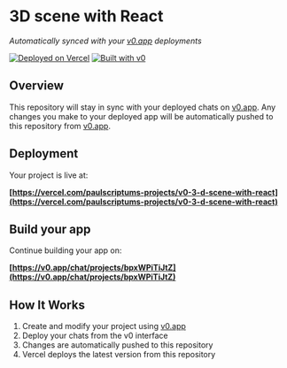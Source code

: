 # 3D scene with React

*Automatically synced with your [v0.app](https://v0.app) deployments*

[![Deployed on Vercel](https://img.shields.io/badge/Deployed%20on-Vercel-black?style=for-the-badge&logo=vercel)](https://vercel.com/paulscriptums-projects/v0-3-d-scene-with-react)
[![Built with v0](https://img.shields.io/badge/Built%20with-v0.app-black?style=for-the-badge)](https://v0.app/chat/projects/bpxWPiTiJtZ)

## Overview

This repository will stay in sync with your deployed chats on [v0.app](https://v0.app).
Any changes you make to your deployed app will be automatically pushed to this repository from [v0.app](https://v0.app).

## Deployment

Your project is live at:

**[https://vercel.com/paulscriptums-projects/v0-3-d-scene-with-react](https://vercel.com/paulscriptums-projects/v0-3-d-scene-with-react)**

## Build your app

Continue building your app on:

**[https://v0.app/chat/projects/bpxWPiTiJtZ](https://v0.app/chat/projects/bpxWPiTiJtZ)**

## How It Works

1. Create and modify your project using [v0.app](https://v0.app)
2. Deploy your chats from the v0 interface
3. Changes are automatically pushed to this repository
4. Vercel deploys the latest version from this repository